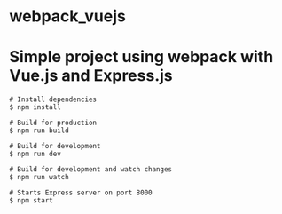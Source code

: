 # webpack_vuejs

# Simple project using webpack with Vue.js and Express.js

```{r, engine='bash', count_lines}
# Install dependencies
$ npm install

# Build for production
$ npm run build

# Build for development
$ npm run dev

# Build for development and watch changes
$ npm run watch

# Starts Express server on port 8000 
$ npm start
```